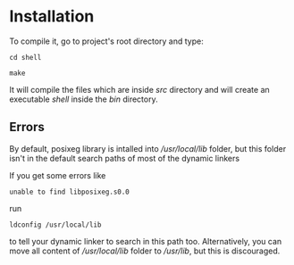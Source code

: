 # Installation

To compile it, go to project's root directory and type:

`cd shell`

`make`

It will compile the files which are inside *src* directory and will create an executable *shell* inside the *bin* directory.

## Errors

By default, posixeg library is intalled into */usr/local/lib* folder, but this folder isn't in the default search paths of most of the dynamic linkers

If you get some errors like

`unable to find libposixeg.s0.0`

run

`ldconfig /usr/local/lib`

to tell your dynamic linker to search in this path too. Alternatively, you can move all content of */usr/local/lib* folder to */usr/lib*, but this is discouraged.
